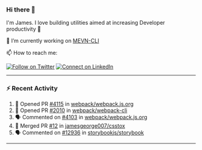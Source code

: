 ### Hi there 👋

I'm James. I love building utilities aimed at increasing Developer productivity :raised_hands: 

🔭 I’m currently working on [MEVN-CLI](https://github.com/madlabsinc/mevn-cli)

📫 How to reach me:

[![Follow on Twitter](https://img.shields.io/badge/--twitter?label=Twitter&logo=Twitter&style=social)](https://twitter.com/james_madhacks) [![Connect on LinkedIn](https://img.shields.io/badge/--linkedin?label=LinkedIn&logo=LinkedIn&style=social)](https://www.linkedin.com/in/jamesgeorge007)

---

### :zap: Recent Activity

<!--START_SECTION:activity-->
1. 💪 Opened PR [#4115](https://github.com/webpack/webpack.js.org/pull/4115) in [webpack/webpack.js.org](https://github.com/webpack/webpack.js.org)
2. 💪 Opened PR [#2010](https://github.com/webpack/webpack-cli/pull/2010) in [webpack/webpack-cli](https://github.com/webpack/webpack-cli)
3. 🗣 Commented on [#4103](https://github.com/webpack/webpack.js.org/issues/4103) in [webpack/webpack.js.org](https://github.com/webpack/webpack.js.org)
4. 🎉 Merged PR [#12](https://github.com/jamesgeorge007/csstox/pull/12) in [jamesgeorge007/csstox](https://github.com/jamesgeorge007/csstox)
5. 🗣 Commented on [#12936](https://github.com/storybookjs/storybook/issues/12936) in [storybookjs/storybook](https://github.com/storybookjs/storybook)
<!--END_SECTION:activity-->

---

<!--
**jamesgeorge007/jamesgeorge007** is a ✨ _special_ ✨ repository because its `README.md` (this file) appears on your GitHub profile.

Here are some ideas to get you started:

- 🌱 I’m currently learning ...
- 👯 I’m looking to collaborate on ...
- 🤔 I’m looking for help with ...
- 💬 Ask me about ...
- 😄 Pronouns: ...
- ⚡ Fun fact: ...
-->
